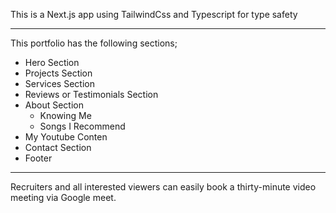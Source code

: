 This is a Next.js app using TailwindCss and Typescript for type safety

---
This portfolio has the following sections;

- Hero Section
- Projects Section
- Services Section
- Reviews or Testimonials Section
- About Section
   - Knowing Me
   - Songs I Recommend
- My Youtube Conten
- Contact Section
- Footer

---
Recruiters and all interested viewers can easily book a thirty-minute video meeting via Google meet.
